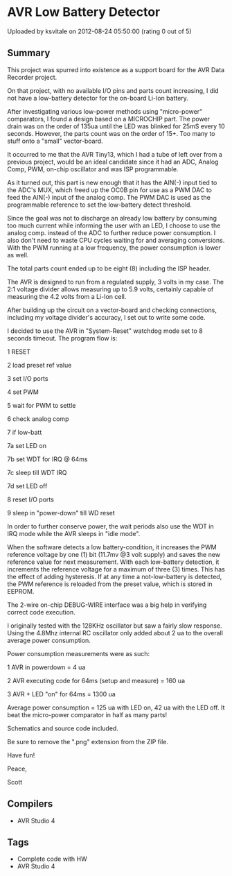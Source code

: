 # AVR Low Battery Detector

Uploaded by ksvitale on 2012-08-24 05:50:00 (rating 0 out of 5)

## Summary

This project was spurred into existence as a support board for the AVR Data Recorder project.


On that project, with no available I/O pins and parts count increasing, I did not have a low-battery detector for the on-board Li-Ion battery.


After investigating various low-power methods using "micro-power" comparators, I found a design based on a MICROCHIP part. The power drain was on the order of 135ua until the LED was blinked for 25mS every 10 seconds. However, the parts count was on the order of 15+. Too many to stuff onto a "small" vector-board.


It occurred to me that the AVR Tiny13, which I had a tube of left over from a previous project, would be an ideal candidate since it had an ADC, Analog Comp, PWM, on-chip oscillator and was ISP programmable. 


As it turned out, this part is new enough that it has the AIN(-) input tied to the ADC's MUX, which freed up the OC0B pin for use as a PWM DAC to feed the AIN(-) input of the analog comp. The PWM DAC is used as the programmable reference to set the low-battery detect threshold.


Since the goal was not to discharge an already low battery by consuming too much current while informing the user with an LED, I choose to use the analog comp. instead of the ADC to further reduce power consumption. I also don't need to waste CPU cycles waiting for and averaging conversions. With the PWM running at a low frequency, the power consumption is lower as well.


The total parts count ended up to be eight (8) including the ISP header.


The AVR is designed to run from a regulated supply, 3 volts in my case. The 2:1 voltage divider allows measuring up to 5.9 volts, certainly capable of measuring the 4.2 volts from a Li-Ion cell. 


After building up the circuit on a vector-board and checking connections, including my voltage divider's accuracy, I set out to write some code.


I decided to use the AVR in "System-Reset" watchdog mode set to 8 seconds timeout. The program flow is:  

1 RESET  

2 load preset ref value  

3 set I/O ports  

4 set PWM  

5 wait for PWM to settle  

6 check analog comp  

7 if low-batt  

7a set LED on  

7b set WDT for IRQ @ 64ms  

7c sleep till WDT IRQ  

7d set LED off  

8 reset I/O ports  

9 sleep in "power-down" till WD reset


In order to further conserve power, the wait periods also use the WDT in IRQ mode while the AVR sleeps in "idle mode".


When the software detects a low battery-condition, it increases the PWM reference voltage by one (1) bit (11.7mv @3 volt supply) and saves the new reference value for next measurement. With each low-battery detection, it increments the reference voltage for a maximum of three (3) times. This has the effect of adding hysteresis. If at any time a not-low-battery is detected, the PWM reference is reloaded from the preset value, which is stored in EEPROM.


The 2-wire on-chip DEBUG-WIRE interface was a big help in verifying correct code execution.


I originally tested with the 128KHz oscillator but saw a fairly slow response. Using the 4.8Mhz internal RC oscillator only added about 2 ua to the overall average power consumption.


Power consumption measurements were as such:  

1 AVR in powerdown = 4 ua  

2 AVR executing code for 64ms (setup and measure) = 160 ua  

3 AVR + LED "on" for 64ms = 1300 ua


Average power consumption = 125 ua with LED on, 42 ua with the LED off. It beat the micro-power comparator in half as many parts!


Schematics and source code included.


Be sure to remove the ".png" extension from the ZIP file.


Have fun!


Peace,  

Scott

## Compilers

- AVR Studio 4

## Tags

- Complete code with HW
- AVR Studio 4
